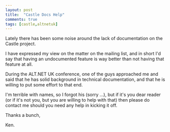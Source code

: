 ```yaml
---
layout: post
title:  "Castle Docs Help"
comments: true
tags: [castle,altnetuk]
---
```



Lately there has been some noise around the lack of documentation on the Castle project.



I have expressed my view on the matter on the mailing list, and in short I'd say that having an undocumented feature is way better than not having that feature at all.



During the ALT.NET UK conference, one of the guys approached me and said that he has solid background in technical documentation, and that he is willing to put some effort to that end.



I'm terrible with names, so I forgot his (sorry ...), but if it's you dear reader (or if it's not you, but you are willing to help with that) then please do contact me should you need any help in kicking it off.



Thanks a bunch,

Ken.

